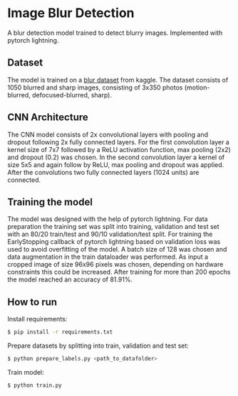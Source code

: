 # Image Blur Detection
A blur detection model trained to detect blurry images. Implemented with pytorch lightning.

## Dataset

The model is trained on a [blur dataset](https://www.kaggle.com/kwentar/blur-dataset) from kaggle. The dataset consists of 1050 blurred and sharp images, consisting of 3x350 photos (motion-blurred, defocused-blurred, sharp). 

## CNN Architecture

The CNN model consists of 2x convolutional layers with pooling and dropout following 2x fully connected layers. For the first convolution layer a kernel size of 7x7 followed by a ReLU activation function, max pooling (2x2) and dropout (0.2) was chosen. In the second convolution layer a kernel of size 5x5 and again follow by ReLU, max pooling and dropout was applied. After the convolutions two fully connected layers (1024 units) are connected.

## Training the model

The model was designed with the help of pytorch lightning. For data preparation the training set was split into training, validation and test set with an 80/20 train/test and 90/10 validation/test split.
For training the EarlyStopping callback of pytorch lightning based on validation loss was used to avoid overfitting of the model.
A batch size of 128 was chosen and data augmentation in the train dataloader was performed.
As input a cropped image of size 96x96 pixels was chosen, depending on hardware constraints this could be increased.
After training for more than 200 epochs the model reached an accuracy of 81.91%.

## How to run

Install requirements:
```bash
$ pip install -r requirements.txt
```

Prepare datasets by splitting into train, validation and test set:
```bash
$ python prepare_labels.py <path_to_datafolder>
```

Train model:
```bash
$ python train.py
```